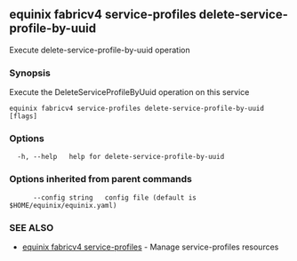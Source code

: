 ## equinix fabricv4 service-profiles delete-service-profile-by-uuid

Execute delete-service-profile-by-uuid operation

### Synopsis

Execute the DeleteServiceProfileByUuid operation on this service

```
equinix fabricv4 service-profiles delete-service-profile-by-uuid [flags]
```

### Options

```
  -h, --help   help for delete-service-profile-by-uuid
```

### Options inherited from parent commands

```
      --config string   config file (default is $HOME/equinix/equinix.yaml)
```

### SEE ALSO

* [equinix fabricv4 service-profiles](equinix_fabricv4_service-profiles.md)	 - Manage service-profiles resources

